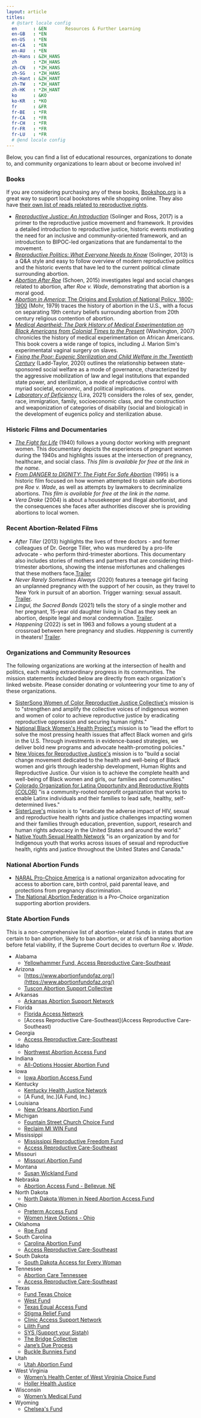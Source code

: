 ```yaml
---
layout: article
titles:
  # @start locale config
  en      : &EN       Resources & Further Learning
  en-GB   : *EN
  en-US   : *EN
  en-CA   : *EN
  en-AU   : *EN
  zh-Hans : &ZH_HANS  
  zh      : *ZH_HANS
  zh-CN   : *ZH_HANS
  zh-SG   : *ZH_HANS
  zh-Hant : &ZH_HANT  
  zh-TW   : *ZH_HANT
  zh-HK   : *ZH_HANT
  ko      : &KO       
  ko-KR   : *KO
  fr      : &FR      
  fr-BE   : *FR
  fr-CA   : *FR
  fr-CH   : *FR
  fr-FR   : *FR
  fr-LU   : *FR
  # @end locale config
---
```

Below, you can find a list of educational resources, organizations to donate to, and community organizations to learn about or become involved in! 

### Books
If you are considering purchasing any of these books, [Bookshop.org](bookshop.org) is a great way to support local bookstores while shopping online. They also have [their own list of reads related to reproductive rights](https://bookshop.org/lists/reproductive-rights-after-roe).

- [*Reproductive Justice: An Introduction*](https://bookshop.org/books/reproductive-justice-an-introductionvolume-1/9780520288201) (Solinger and Ross, 2017) is a primer to the reproductive justice movement and framework. It provides a detailed introduction to reproductive justice, historic events motivating the need for an inclusive and community-oriented framework, and an introduction to BIPOC-led organizations that are fundamental to the movement.
- [*Reproductive Politics: What Everyone Needs to Know*](https://bookshop.org/books/reproductive-politics-what-everyone-needs-to-know-r/9780199811410) (Solinger, 2013) is a Q&A style and easy to follow overview of modern  reproductive politics and the historic events that have led to the current political climate surrounding abortion.
- [*Abortion After Roe*](https://bookshop.org/books/abortion-after-roe/9781469636016) (Schoen, 2015) investigates legal and social changes related to abortion, after *Roe v. Wade*, demonstrating that abortion is a moral good.
- [*Abortion in America*: The Origins and Evolution of National Policy, 1800-1900](https://bookshop.org/books/abortion-in-america-the-origins-and-evolution-of-national-policy-1800-1900/9780195026160) (Mohr, 1979) traces the history of abortion in the U.S., with a focus on separating 19th century beliefs surrounding abortion from 20th century religious contention of abortion.
- [*Medical Apartheid: The Dark History of Medical Experimentation on Black Americans from Colonial Times to the Present*](https://bookshop.org/books/medical-apartheid-the-dark-history-of-medical-experimentation-on-black-americans-from-colonial-times-to-the-present-9781799991380/9780767915472) (Washington, 2007) chronicles the history of medical experimentation on African Americans. This book covers a wide range of topics, including J. Marion Sim's  experimentatal vaginal surgery on slaves.
- [*Fixing the Poor: Eugenic Sterilization and Child Welfare in the Twentieth Century*](https://bookshop.org/books/fixing-the-poor-eugenic-sterilization-and-child-welfare-in-the-twentieth-century/9781421437996) (Ladd-Taylor, 2020) outlines the relationship between state-sponsored social welfare as a mode of governance, characterized by the aggressive mobilization of law and legal institutions that expanded state power, and sterilization, a mode of reproductive control with myriad societal, economic, and political implications.
- [*Laboratory of Deficiency*](https://bookshop.org/books/laboratory-of-deficiency-6-sterilization-and-confinement-in-california-1900-1950s-9780520355682/9780520355682) (Lira, 2021) considers the roles of sex, gender, race, immigration, family, socioeconomic class, and the construction and weaponization of categories of disability (social and biological) in the development of eugenics policy and sterilization abuse. 


### Historic Films and Documentaries
- [*The Fight for Life*](http://archive.org/details/gov.archives.arc.1234) (1940) follows a young doctor working with pregnant women. This documentary depicts the experiences of pregnant women during the 1940s and highlights issues at the intersection of pregnancy, healthcare, and social class. *This film is available for free at the link in the name.*
- [*From DANGER to DIGNITY: The Fight For Safe Abortion*](https://archive.org/details/from_danger_to_dignity) (1995) is a historic film focused on how women attempted to obtain safe abortions pre *Roe v. Wade*, as well as attempts by lawmakers to decriminalize abortions. *This film is available for free at the link in the name.*
- *Vera Drake* (2004) is about a housekeeper and illegal abortionist, and the consequences she faces after authorities discover she is providing abortions to local women. 

### Recent Abortion-Related Films
- *After Tiller* (2013) highlights the lives of three doctors - and former colleagues of Dr. George Tiller, who was murdered by a pro-life advocate - who perform third-trimester abortions. This documentary also includes stories of mothers and partners that are considering third-trimester abortions, showing the intense misfortunes and challenges that these mothers face.[Trailer](https://www.youtube.com/watch?v=xf3rETOO62s)
- *Never Rarely Sometimes Always* (2020) features a teenage girl facing an unplanned pregnancy with the support of her cousin, as they travel to New York in pursuit of an abortion. Trigger warning: sexual assault. [Trailer](https://www.youtube.com/watch?v=hjw_QTKr2rc). 
- *Lingui, the Sacred Bonds* (2021) tells the story of a single mother and her pregnant, 15-year old daughter living in Chad as they seek an abortion, despite legal and moral condemnation. [Trailer](https://www.youtube.com/watch?v=2DFew16WifY). 
- *Happening* (2022) is set in 1963 and follows a young student at a crossroad between here pregnancy and studies. *Happening* is currently in theaters! [Trailer](https://www.youtube.com/watch?v=HAQVYYqj3Ro).

### Organizations and Community Resources
The following organizations are working at the intersection of health and politics, each making extraordinary progress in its communities. The mission statements included below are directly from each organization's linked website. Please consider donating or volunteering your time to any of these organizations.

- [SisterSong Women of Color Reproductive Justice Collective's](https://www.sistersong.net/) mission is to "strengthen and amplify the collective voices of indigenous women and women of color to achieve reproductive justice by eradicating reproductive oppression and securing human rights."
- [National Black Women's Health Project's](https://bwhi.org/) mission is to "lead the effort to solve the most pressing health issues that affect Black women and girls in the U.S. Through investments in evidence-based strategies, we deliver bold new programs and advocate health-promoting policies."
- [New Voices for Reproductive Justice's](https://newvoicesrj.org/) mission is to "build a social change movement dedicated to the health and well-being of Black women and girls through leadership development, Human Rights and Reproductive Justice. Our vision is to achieve the complete health and well-being of Black women and girls, our families and communities."
- [Colorado Organization for Latina Opportunity and Reproductive Rights (COLOR)](https://www.colorlatina.org/) "is a community-rooted nonprofit organization that works to enable Latinx individuals and their families to lead safe, healthy, self-determined lives."
- [SisterLove's](https://www.sisterlove.org/) mission is to "eradicate the adverse impact of HIV, sexual and reproductive health rights and justice challenges impacting women and their families through education, prevention, support, research and human rights advocacy in the United States and around the world."
- [Native Youth Sexual Health Network](https://www.nativeyouthsexualhealth.com/) "is an organization by and for Indigenous youth that works across issues of sexual and reproductive health, rights and justice throughout the United States and Canada."


### National Abortion Funds
- [NARAL Pro-Choice America](https://www.prochoiceamerica.org/) is a national organizaiton advocating for access to abortion care, birth control, paid parental leave, and protections from pregnancy discrimination.
- [The National Abortion Federation](https://prochoice.org/) is a Pro-Choice organization supporting abortion providers.

### State Abortion Funds
This is a non-comprehensive list of abortion-related funds in states that are certain to ban abortion, likely to ban abortion, or at risk of banning abortion before fetal viability, if the Supreme Court decides to overturn *Roe v. Wade*.
- Alabama
    - [Yellowhammer Fund, Access Reproductive Care-Southeast](https://arc-southeast.org/)
- Arizona
    - [https://www.abortionfundofaz.org/](https://www.abortionfundofaz.org/)
    - [Tuscon Abortion Support Collective](https://www.abortionintucson.org/)
- Arkansas
    - [Arkansas Abortion Support Network](https://www.arabortionsupport.org/)
- Florida
    - [Florida Access Network](https://www.flaccessnetwork.org/)
    - [Access Reproductive Care-Southeast](Access Reproductive Care-Southeast)
- Georgia
    - [Access Reproductive Care-Southeast](http://www.arc-southeast.org/)
- Idaho
    - [Northwest Abortion Access Fund](http://nwaafund.org/)
- Indiana
    - [All-Options Hoosier Abortion Fund](https://alloptionsprc.org/our-services/hoosier-abortion-fund/)
- Iowa
    - [Iowa Abortion Access Fund](https://www.iowaabortionaccessfund.org/)
- Kentucky
    - [Kentucky Health Justice Network](https://www.khjn.org/)
    - [A Fund, Inc.](A Fund, Inc.)
- Louisiana
    - [New Orleans Abortion Fund](https://www.neworleansabortionfund.org/)
- Michigan
    - [Fountain Street Church Choice Fund](https://www.fountainstreet.org/choicefund)
    - [Reclaim MI WIN Fund](http://www.reclaimproject.org/)
- Mississippi
    - [Mississippi Reproductive Freedom Fund](https://www.msreprofreedomfund.org/)
    - [Access Reproductive Care-Southeast](https://arc-southeast.org/)
- Missouri
    - [Missouri Abortion Fund](https://mofund.org/)
- Montana
    - [Susan Wickland Fund](https://nd-fund/)
- Nebraska
    - [Abortion Access Fund - Bellevue, NE](https://abortionaccessfund.org/donate/)
- North Dakota
    - [North Dakota Women in Need Abortion Access Fund](https://abortionfunds.org/fund/north-dakota-women-in-need-fund/)
- Ohio
    - [Preterm Access Fund](http://www.preterm.org/)
    - [Women Have Options - Ohio](https://www.womenhaveoptions.org/)
- Oklahoma
    - [Roe Fund](http://www.roefund.org/)
- South Carolina
    - [Carolina Abortion Fund](https://www.carolinaabortionfund.org/)
    - [Access Reproductive Care-Southeast](https://arc-southeast.org/)
- South Dakota
    - [South Dakota Access for Every Woman](http://sdaccess4everywoman.org/)
- Tennessee
    - [Abortion Care Tennessee](https://abortioncaretn.org/resources/)
    - [Access Reproductive Care-Southeast](https://arc-southeast.org/)
- Texas
    - [Fund Texas Choice](http://fundtexaschoice.org/)
    - [West Fund](http://www.westfund.org/)
    - [Texas Equal Access Fund](http://www.teafund.org/)
    - [Stigma Relief Fund](https://www.wholewomanshealthalliance.org/the-stigma-relief-fund/)
    - [Clinic Access Support Network](https://abortionfunds.org/fund/clinic-access-support-network/)
    - [Lilith Fund](http://www.lilithfund.org/)
    - [SYS (Support your Sistah)](https://www.theafiyacenter.org/)
    - [The Bridge Collective](http://thebridgecollective.org/)
    - [Jane’s Due Process](https://janesdueprocess.org/)
    - [Buckle Bunnies Fund](https://www.bucklebunnies.org/)
- Utah
    - [Utah Abortion Fund](https://secure.actblue.com/donate/utabortionfund)
- West Virginia
    - [Women’s Health Center of West Virginia Choice Fund](https://secure.lglforms.com/form_engine/s/SZoCjtuFoOb1r-pEN87_eA)
    - [Holler Health Justice](https://www.hollerhealthjustice.org/)
- Wisconsin
    - [Women’s Medical Fund](http://wmfwisconsin.org/)
- Wyoming
    - [Chelsea's Fund](https://www.chelseasfund.org/)

